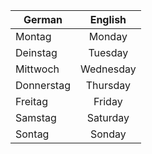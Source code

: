|German| English|
|-----------|:-------------:|
|Montag     |  Monday       |
|Deinstag   |  Tuesday      |
|Mittwoch   |  Wednesday    | 
|Donnerstag |  Thursday     |
|Freitag    |  Friday       |
|Samstag    |  Saturday     |
|Sontag     |  Sonday       |

